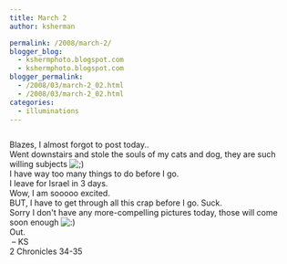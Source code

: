 ```yaml
---
title: March 2
author: ksherman

permalink: /2008/march-2/
blogger_blog:
  - kshermphoto.blogspot.com
  - kshermphoto.blogspot.com
blogger_permalink:
  - /2008/03/march-2_02.html
  - /2008/03/march-2_02.html
categories:
  - illuminations
---
```

<a href="http://4.bp.blogspot.com/_HTtVcKQt9f8/R8s7nS8xdaI/AAAAAAAAAEE/oxK8eETlTRY/s1600-h/March2-2.jpg"><img style="cursor:pointer; cursor:hand;" src="http://4.bp.blogspot.com/_HTtVcKQt9f8/R8s7nS8xdaI/AAAAAAAAAEE/oxK8eETlTRY/s400/March2-2.jpg" border="0" alt="" id="BLOGGER_PHOTO_ID_5173294143252821410" /></a>  
<a href="http://2.bp.blogspot.com/_HTtVcKQt9f8/R8s7ny8xdbI/AAAAAAAAAEM/FYxxaTJcjeo/s1600-h/March2-3.jpg"><img style="cursor:pointer; cursor:hand;" src="http://2.bp.blogspot.com/_HTtVcKQt9f8/R8s7ny8xdbI/AAAAAAAAAEM/FYxxaTJcjeo/s400/March2-3.jpg" border="0" alt="" id="BLOGGER_PHOTO_ID_5173294151842756018" /></a>  
<a href="http://3.bp.blogspot.com/_HTtVcKQt9f8/R8s7oC8xdcI/AAAAAAAAAEU/_nBtz_mhOKY/s1600-h/March2-4.jpg"><img style="cursor:pointer; cursor:hand;" src="http://3.bp.blogspot.com/_HTtVcKQt9f8/R8s7oC8xdcI/AAAAAAAAAEU/_nBtz_mhOKY/s400/March2-4.jpg" border="0" alt="" id="BLOGGER_PHOTO_ID_5173294156137723330" /></a> 

<div>
</div>

<div>
  Blazes, I almost forgot to post today.. 
</div>

<div>
</div>

<div>
  Went downstairs and stole the souls of my cats and dog, they are such willing subjects <img src="http://kshermphoto.com/wp-includes/images/smilies/icon_wink.gif" alt=";)" class="wp-smiley" />
</div>

<div>
</div>

<div>
  I have way too many things to do before I go. 
</div>

<div>
</div>

<div>
  I leave for Israel in 3 days. 
</div>

<div>
</div>

<div>
  Wow, I am sooooo excited. 
</div>

<div>
</div>

<div>
  BUT, I have to get through all this crap before I go. Suck. 
</div>

<div>
</div>

<div>
  Sorry I don't have any more-compelling pictures today, those will come soon enough <img src="http://kshermphoto.com/wp-includes/images/smilies/icon_smile.gif" alt=":)" class="wp-smiley" />
</div>

<div>
</div>

<div>
  Out.
</div>

<div>
</div>

<div>
   – KS
</div>

<div>
  2 Chronicles 34-35
</div>

<div>
</div>

<div>
</div>

<div>
  <a href="http://2.bp.blogspot.com/_HTtVcKQt9f8/R8s8ry8xddI/AAAAAAAAAEc/S8g21ZqLTHI/s1600-h/March2-1.jpg"><img style="cursor:pointer; cursor:hand;" src="http://2.bp.blogspot.com/_HTtVcKQt9f8/R8s8ry8xddI/AAAAAAAAAEc/S8g21ZqLTHI/s400/March2-1.jpg" border="0" alt="" id="BLOGGER_PHOTO_ID_5173295320073860562" /></a>
</div>